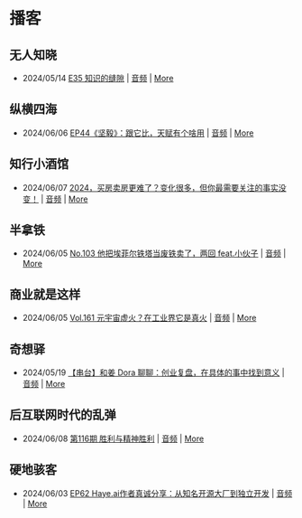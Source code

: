 # 播客

## 无人知晓
- 2024/05/14 [E35 知识的缝隙](https://www.xiaoyuzhoufm.com/episode/664300e4251bd96e6c2e57a6) | [音频](https://dts-api.xiaoyuzhoufm.com/track/611719d3cb0b82e1df0ad29e/664300e4251bd96e6c2e57a6/media.xyzcdn.net/lh9O4fFXBeTFewumXHcn1_3gvaWG.m4a) | [More](channels/%E6%97%A0%E4%BA%BA%E7%9F%A5%E6%99%93.md)

## 纵横四海
- 2024/06/06 [EP44《坚毅》：跟它比，天赋有个啥用](https://www.ximalaya.com/sound/733272262) | [音频](https://audio.xmcdn.com/storages/9e8c-audiofreehighqps/08/B9/GKwRIasKNvxtB1NmBALd5E1L.m4a) | [More](channels/%E7%BA%B5%E6%A8%AA%E5%9B%9B%E6%B5%B7.md)

## 知行小酒馆
- 2024/06/07 [2024，买房卖房更难了？变化很多，但你最需要关注的事实没变！](https://www.xiaoyuzhoufm.com/episode/66628ee994977a26efceffd9) | [音频](https://dts-api.xiaoyuzhoufm.com/track/6013f9f58e2f7ee375cf4216/66628ee994977a26efceffd9/media.xyzcdn.net/lpjR6re1egSnq-dNgv7cur5Lc9by.m4a) | [More](channels/%E7%9F%A5%E8%A1%8C%E5%B0%8F%E9%85%92%E9%A6%86.md)

## 半拿铁
- 2024/06/05 [No.103 他把埃菲尔铁塔当废铁卖了，两回 feat.小伙子](https://www.ximalaya.com/sound/733056664) | [音频](https://dl.wavpub.com/item/227_31599363_7122.m4a) | [More](channels/%E5%8D%8A%E6%8B%BF%E9%93%81.md)

## 商业就是这样
- 2024/06/05 [Vol.161 元宇宙虚火？在工业界它是真火](https://www.ximalaya.com/sound/733139878) | [音频](https://audio.xmcdn.com/storages/999e-audiofreehighqps/05/A2/GKwRINsKNhDqARp2XALdmZ1N.m4a) | [More](channels/%E5%95%86%E4%B8%9A%E5%B0%B1%E6%98%AF%E8%BF%99%E6%A0%B7.md)

## 奇想驿
- 2024/05/19 [【串台】和姜 Dora 聊聊：创业复盘，在具体的事中找到意义](https://www.xiaoyuzhoufm.com/episode/664962d382b428eafd844366) | [音频](https://dts-api.xiaoyuzhoufm.com/track/6034daea97755b8fc9c66480/664962d382b428eafd844366/media.xyzcdn.net/llloyy2KoUURla1cgosxmkenwwHw.m4a) | [More](channels/%E5%A5%87%E6%83%B3%E9%A9%BF.md)

## 后互联网时代的乱弹
- 2024/06/08 [第116期 胜利与精神胜利](https://hosting.wavpub.cn/pie/ep116/) | [音频](https://tk.wavpub.com/WPDL_aCuQtCtUZCWZvPGhtEftSNfnztctXbsSNdDGHuauBNYYZpcRtChfyyjmnv-17.mp3) | [More](channels/%E5%90%8E%E4%BA%92%E8%81%94%E7%BD%91%E6%97%B6%E4%BB%A3%E7%9A%84%E4%B9%B1%E5%BC%B9.md)

## 硬地骇客
- 2024/06/03 [EP62 Haye.ai作者真诚分享：从知名开源大厂到独立开发](https://www.xiaoyuzhoufm.com/episode/665dd2d063c334a2fb19406e) | [音频](https://dts-api.xiaoyuzhoufm.com/track/640ee2438be5d40013fe4a87/665dd2d063c334a2fb19406e/media.xyzcdn.net/lrFCDt2itX8lhtg69XwnL8XmnYJ9.m4a) | [More](channels/%E7%A1%AC%E5%9C%B0%E9%AA%87%E5%AE%A2.md)

